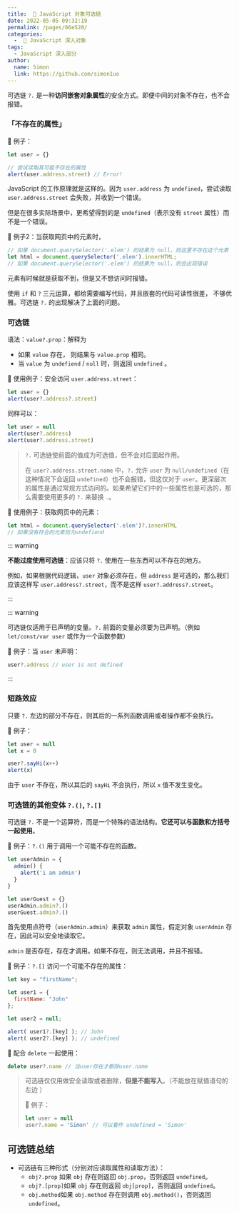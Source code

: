 ```yaml
---
title:  🔗 JavaScript 对象可选链
date: 2022-05-05 09:32:19
permalink: /pages/66e520/
categories:
  -  📒 JavaScript 深入对象
tags:
  - JavaScript 深入部分
author: 
  name: Simon
  link: https://github.com/simon1uo
---
```

可选链 `?.` 是一种**访问嵌套对象属性**的安全方式。即便中间的对象不存在，也不会报错。

### 「不存在的属性」

🌰 例子：
```js
let user = {}

// 尝试读取其可能不存在的属性
alert(user.address.street) // Error!
```

JavaScript 的工作原理就是这样的。因为 `user.address` 为 `undefined`，尝试读取 `user.address.street` 会失败，并收到一个错误。

但是在很多实际场景中，更希望得到的是 `undefined`（表示没有 `street` 属性）而不是一个错误。



🌰 例子2：当获取网页中的元素时，

```js
// 如果 document.querySelector('.elem') 的结果为 null，则这里不存在这个元素
let html = document.querySelector('.elem').innerHTML; 
// 如果 document.querySelector('.elem') 的结果为 null，则会出现错误
```

元素有时候就是获取不到，但是又不想访问时报错。



使用 `if` 和 `?` 三元运算，都给需要编写代码，并且嵌套的代码可读性很差， 不够优雅。可选链 `?.` 的出现解决了上面的问题。



### 可选链



语法：`value?.prop`：解释为

+ 如果 `value` 存在， 则结果与 `value.prop` 相同。
+ 当 `value` 为 `undefiend` / `null` 时，则返回 `undefined` 。



🌰 使用例子：安全访问 `user.address.street`：

```js
let user = {}
alert(user?.address?.street)
```

同样可以：

```js
let user = null
alert(user?.address)
alert(user?.address.street)
```

> `?.` 可选链使前面的值成为可选值，但不会对后面起作用。
>
> 在 `user?.address.street.name` 中，`?.` 允许 `user` 为 `null/undefined`（在这种情况下会返回 `undefined`）也不会报错，但这仅对于 `user`。更深层次的属性是通过常规方式访问的。如果希望它们中的一些属性也是可选的，那么需要使用更多的 `?.` 来替换 `.`。

🌰 使用例子：获取网页中的元素：

```js
let html = document.querySelector('.elem')?.innerHTML
// 如果没有符合的元素则为undefiend
```



::: warning

**不能过度使用可选链**：应该只将 `?.` 使用在一些东西可以不存在的地方。

例如，如果根据代码逻辑，`user` 对象必须存在，但 `address` 是可选的，那么我们应该这样写 `user.address?.street`，而不是这样 `user?.address?.street`。

:::

::: warning

可选链仅适用于已声明的变量。`?.` 前面的变量必须要为已声明。（例如 `let/const/var user` 或作为一个函数参数）

🌰 例子：当 `user` 未声明：

```js
user?.address // user is not defined
```

:::



### 短路效应

只要 `?.` 左边的部分不存在，则其后的一系列函数调用或者操作都不会执行。

🌰 例子：
```js
let user = null
let x = 0

user?.sayHi(x++)
alert(x)
```

由于 `user` 不存在，所以其后的 `sayHi` 不会执行，所以 `x` 值不发生变化。



### 可选链的其他变体 `?.()`, `?.[]`

可选链 `?.` 不是一个运算符，而是一个特殊的语法结构。**它还可以与函数和方括号一起使用**。



🌰 例子：`?.()` 用于调用一个可能不存在的函数。
```js
let userAdmin = {
  admin() {
    alert('i am admin') 
  }
}

let userGuest = {}
userAdmin.admin?.()
userGuest.admin?.()
```

首先使用点符号（`userAdmin.admin`）来获取 `admin` 属性，假定对象 `userAdmin` 存在，因此可以安全地读取它。

`admin` 是否存在，存在才调用。如果不存在，则无法调用，并且不报错。



🌰 例子：`?.[]` 访问一个可能不存在的属性：
```js
let key = "firstName";

let user1 = {
  firstName: "John"
};

let user2 = null;

alert( user1?.[key] ); // John
alert( user2?.[key] ); // undefined
```



🌰 配合 `delete` 一起使用：
```js
delete user?.name // 当user存在才删除user.name
```



> 可选链仅仅用做安全读取或者删除，**但是不能写入**。（不能放在赋值语句的左边 ）
>
> 🌰 例子：
>
> ```js
> let user = null
> user?.name = 'Simon' // 可以看作 undefined = 'Simon'
> ```



## 可选链总结

+ 可选链有三种形式（分别对应读取属性和读取方法）：
  + `obj?.prop` 如果 `obj` 存在则返回 `obj.prop`，否则返回 `undefined`。
  + `obj?.[prop]`如果 `obj` 存在则返回 `obj[prop]`，否则返回 `undefined`。
  + `obj.method`如果 `obj.method` 存在则调用 `obj.method()`，否则返回 `undefined`。